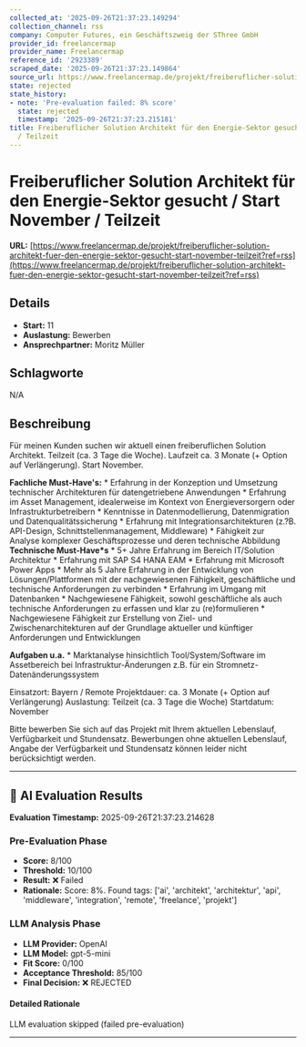 ```yaml
---
collected_at: '2025-09-26T21:37:23.149294'
collection_channel: rss
company: Computer Futures, ein Geschäftszweig der SThree GmbH
provider_id: freelancermap
provider_name: Freelancermap
reference_id: '2923389'
scraped_date: '2025-09-26T21:37:23.149864'
source_url: https://www.freelancermap.de/projekt/freiberuflicher-solution-architekt-fuer-den-energie-sektor-gesucht-start-november-teilzeit?ref=rss
state: rejected
state_history:
- note: 'Pre-evaluation failed: 8% score'
  state: rejected
  timestamp: '2025-09-26T21:37:23.215181'
title: Freiberuflicher Solution Architekt für den Energie-Sektor gesucht / Start November
  / Teilzeit
---
```




# Freiberuflicher Solution Architekt für den Energie-Sektor gesucht / Start November / Teilzeit
**URL:** [https://www.freelancermap.de/projekt/freiberuflicher-solution-architekt-fuer-den-energie-sektor-gesucht-start-november-teilzeit?ref=rss](https://www.freelancermap.de/projekt/freiberuflicher-solution-architekt-fuer-den-energie-sektor-gesucht-start-november-teilzeit?ref=rss)
## Details
- **Start:** 11
- **Auslastung:** Bewerben
- **Ansprechpartner:** Moritz Müller

## Schlagworte
N/A

## Beschreibung
Für meinen Kunden suchen wir aktuell einen freiberuflichen Solution Architekt. Teilzeit (ca. 3 Tage die Woche). Laufzeit ca. 3 Monate (+ Option auf Verlängerung). Start November. 
 
 **Fachliche Must-Have's:** * Erfahrung in der Konzeption und Umsetzung technischer Architekturen für datengetriebene Anwendungen * Erfahrung im Asset Management, idealerweise im Kontext von Energieversorgern oder Infrastrukturbetreibern * Kenntnisse in Datenmodellierung, Datenmigration und Datenqualitätssicherung * Erfahrung mit Integrationsarchitekturen (z.?B. API-Design, Schnittstellenmanagement, Middleware) * Fähigkeit zur Analyse komplexer Geschäftsprozesse und deren technische Abbildung 
 **Technische Must-Have*s** * 5+ Jahre Erfahrung im Bereich IT/Solution Architektur * Erfahrung mit SAP S4 HANA EAM * Erfahrung mit Microsoft Power Apps * Mehr als 5 Jahre Erfahrung in der Entwicklung von Lösungen/Plattformen mit der nachgewiesenen Fähigkeit, geschäftliche und technische Anforderungen zu verbinden * Erfahrung im Umgang mit Datenbanken * Nachgewiesene Fähigkeit, sowohl geschäftliche als auch technische Anforderungen zu erfassen und klar zu (re)formulieren * Nachgewiesene Fähigkeit zur Erstellung von Ziel- und Zwischenarchitekturen auf der Grundlage aktueller und künftiger Anforderungen und Entwicklungen 
 
 **Aufgaben u.a.** * Marktanalyse hinsichtlich Tool/System/Software im Assetbereich bei Infrastruktur-Änderungen z.B. für ein Stromnetz-Datenänderungssystem 
 
 Einsatzort: Bayern / Remote Projektdauer: ca. 3 Monate (+ Option auf Verlängerung) Auslastung: Teilzeit (ca. 3 Tage die Woche) Startdatum: November 
 
 Bitte bewerben Sie sich auf das Projekt mit Ihrem aktuellen Lebenslauf, Verfügbarkeit und Stundensatz. Bewerbungen ohne aktuellen Lebenslauf, Angabe der Verfügbarkeit und Stundensatz können leider nicht berücksichtigt werden.

---

## 🤖 AI Evaluation Results

**Evaluation Timestamp:** 2025-09-26T21:37:23.214628

### Pre-Evaluation Phase
- **Score:** 8/100
- **Threshold:** 10/100
- **Result:** ❌ Failed
- **Rationale:** Score: 8%. Found tags: ['ai', 'architekt', 'architektur', 'api', 'middleware', 'integration', 'remote', 'freelance', 'projekt']

### LLM Analysis Phase
- **LLM Provider:** OpenAI
- **LLM Model:** gpt-5-mini
- **Fit Score:** 0/100
- **Acceptance Threshold:** 85/100
- **Final Decision:** ❌ REJECTED

#### Detailed Rationale
LLM evaluation skipped (failed pre-evaluation)

---
